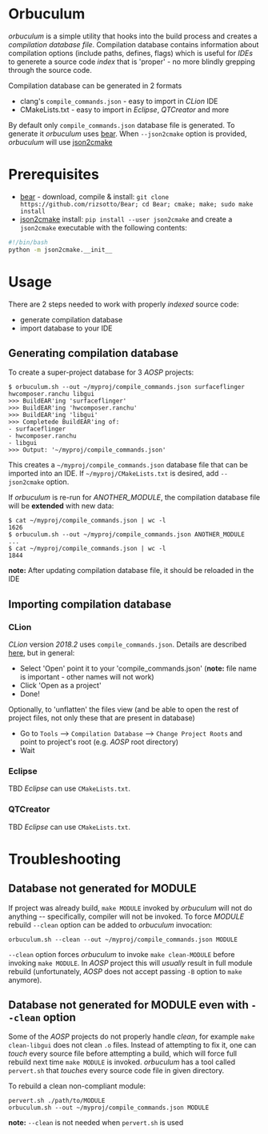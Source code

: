 # Orbuculum
*orbuculum* is a simple utility that hooks into the build process and creates a *compilation database file*. Compilation database contains information about compilation options (include paths, defines, flags) which is useful for *IDEs* to generete a source code *index* that is 'proper' - no more blindly grepping through the source code.

Compilation database can be generated in 2 formats
- clang's `compile_commands.json` - easy to import in *CLion* IDE
- CMakeLists.txt - easy to import in *Eclipse*, *QTCreator* and more

By default only `compile_commands.json` database file is generated. To generate it *orbuculum* uses [bear](https://github.com/rizsotto/Bear). When `--json2cmake` option is provided, *orbuculum* will use [json2cmake](https://github.com/AbigailBuccaneer/json2cmake)

# Prerequisites
- [bear](https://github.com/rizsotto/Bear) - download, compile & install: `git clone https://github.com/rizsotto/Bear; cd Bear; cmake; make; sudo make install`
- [json2cmake](https://github.com/AbigailBuccaneer/json2cmake) install: `pip install --user json2cmake` and create a `json2cmake` executable with the following contents:
```bash
#!/bin/bash
python -m json2cmake.__init__
```

# Usage
There are 2 steps needed to work with properly *indexed* source code:
- generate compilation database
- import database to your IDE

## Generating compilation database
To create a super-project database for 3 *AOSP* projects:
```
$ orbuculum.sh --out ~/myproj/compile_commands.json surfaceflinger hwcomposer.ranchu libgui
>>> BuildEAR'ing 'surfaceflinger'
>>> BuildEAR'ing 'hwcomposer.ranchu'
>>> BuildEAR'ing 'libgui'
>>> Completede BuildEAR'ing of:
- surfaceflinger
- hwcomposer.ranchu
- libgui
>>> Output: '~/myproj/compile_commands.json'
```
This creates a `~/myproj/compile_commands.json` database file that can be imported into an IDE. If `~/myproj/CMakeLists.txt` is desired, add `--json2cmake` option.

If *orbuculum* is re-run for *ANOTHER_MODULE*, the compilation database file will be **extended** with new data:
```
$ cat ~/myproj/compile_commands.json | wc -l
1626
$ orbuculum.sh --out ~/myproj/compile_commands.json ANOTHER_MODULE
...
$ cat ~/myproj/compile_commands.json | wc -l
1844
```
**note:** After updating compilation database file, it should be reloaded in the IDE

## Importing compilation database
### CLion
*CLion* version *2018.2* uses `compile_commands.json`. Details are described [here](https://blog.jetbrains.com/clion/2018/05/clion-2018-2-eap-open-project-from-compilation-database/), but in general:
- Select 'Open' point it to your 'compile_commands.json' (**note:** file name is important - other names will not work)
- Click 'Open as a project'
- Done!

Optionally, to 'unflatten' the files view (and be able to open the rest of project files, not only these that are present in database)
- Go to `Tools` --> `Compilation Database` --> `Change Project Roots` and point to project's root (e.g. *AOSP* root directory)
- Wait
### Eclipse
TBD
*Eclipse* can use `CMakeLists.txt`.
### QTCreator
TBD
*Eclipse* can use `CMakeLists.txt`.

# Troubleshooting
## Database not generated for MODULE
If project was already build, `make MODULE` invoked by *orbuculum* will not do anything -- specifically, compiler will not be invoked.
To force *MODULE* rebuild `--clean` option can be added to *orbuculum* invocation:
```
orbuculum.sh --clean --out ~/myproj/compile_commands.json MODULE
```
`--clean` option forces  *orbuculum* to invoke `make clean-MODULE` before invoking `make MODULE`. In *AOSP*  project this will _usually_ result in full module rebuild (unfortunately, *AOSP* does not accept passing `-B` option to `make` anymore).

## Database not generated for MODULE even with `--clean` option
Some of the *AOSP* projects do not properly handle *clean*, for example `make clean-libgui` does not clean `.o` files. Instead of attempting to fix it, one can *touch* every source file before attempting a build, which will force full rebuild next time `make MODULE` is invoked. *orbuculum* has a tool called `pervert.sh` that *touches* every source code file in given directory.

To rebuild a clean non-compliant module:
```
pervert.sh ./path/to/MODULE
orbuculum.sh --out ~/myproj/compile_commands.json MODULE
```
**note:** `--clean` is not needed when `pervert.sh` is used


